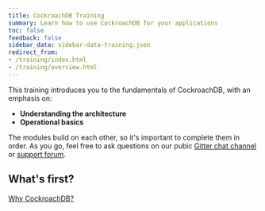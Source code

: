 ```yaml
---
title: CockroachDB Training
summary: Learn how to use CockroachDB for your applications
toc: false
feedback: false
sidebar_data: sidebar-data-training.json
redirect_from:
- /training/index.html
- /training/overview.html
---
```


<!-- <iframe src="https://docs.google.com/presentation/d/e/2PACX-1vSKpZ0NQThuSIlU3yG9usgoxPcU9zCS7u3DhxOlt0I1bCkzsYKNw7pxGyRnNpoRFVfx8EZTAKuY3uPg/embed?start=false&loop=false" frameborder="0" width="756" height="454" allowfullscreen="true" mozallowfullscreen="true" webkitallowfullscreen="true"></iframe> -->

This training introduces you to the fundamentals of CockroachDB, with an emphasis on:

- **Understanding the architecture**
- **Operational basics**

The modules build on each other, so it's important to complete them in order. As you go, feel free to ask questions on our pubic [Gitter chat channel](https://gitter.im/cockroachdb/cockroach) or [support forum](https://forum.cockroachlabs.com/).

<!-- Once you've finished, [let us know if you are interested in more detailed training](https://www.surveymonkey.com/r/5TGPWRJ) on deploying, monitoring, troubleshooting, and maintaining CockroachDB. -->

## What's first?

[Why CockroachDB?](why-cockroachdb.html)
